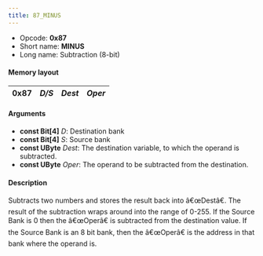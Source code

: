 ```yaml
---
title: 87_MINUS
---
```


-   Opcode: **0x87**
-   Short name: **MINUS**
-   Long name: Subtraction (8-bit)

#### Memory layout

| 0x87 | *D/S* | *Dest* | *Oper* |
|------|-------|--------|--------|

#### Arguments

-   **const Bit\[4\]** *D*: Destination bank
-   **const Bit\[4\]** *S*: Source bank
-   **const UByte** *Dest*: The destination variable, to which the operand is subtracted.
-   **const UByte** *Oper*: The operand to be subtracted from the destination.

#### Description

Subtracts two numbers and stores the result back into â€œDestâ€. The result of the subtraction wraps around into the range of 0-255. If the Source Bank is 0 then the â€œOperâ€ is subtracted from the destination value. If the Source Bank is an 8 bit bank, then the â€œOperâ€ is the address in that bank where the operand is.
